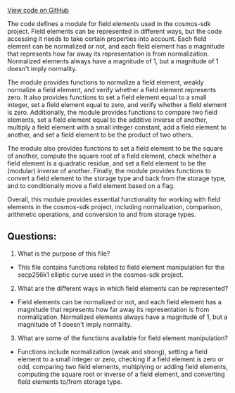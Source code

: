 [View code on GitHub](https://github.com/cosmos/cosmos-sdk/blob/main/crypto/keys/secp256k1/internal/secp256k1/libsecp256k1/src/field.h)

The code defines a module for field elements used in the cosmos-sdk project. Field elements can be represented in different ways, but the code accessing it needs to take certain properties into account. Each field element can be normalized or not, and each field element has a magnitude that represents how far away its representation is from normalization. Normalized elements always have a magnitude of 1, but a magnitude of 1 doesn't imply normality.

The module provides functions to normalize a field element, weakly normalize a field element, and verify whether a field element represents zero. It also provides functions to set a field element equal to a small integer, set a field element equal to zero, and verify whether a field element is zero. Additionally, the module provides functions to compare two field elements, set a field element equal to the additive inverse of another, multiply a field element with a small integer constant, add a field element to another, and set a field element to be the product of two others.

The module also provides functions to set a field element to be the square of another, compute the square root of a field element, check whether a field element is a quadratic residue, and set a field element to be the (modular) inverse of another. Finally, the module provides functions to convert a field element to the storage type and back from the storage type, and to conditionally move a field element based on a flag.

Overall, this module provides essential functionality for working with field elements in the cosmos-sdk project, including normalization, comparison, arithmetic operations, and conversion to and from storage types.
## Questions: 
 1. What is the purpose of this file?
- This file contains functions related to field element manipulation for the secp256k1 elliptic curve used in the cosmos-sdk project.

2. What are the different ways in which field elements can be represented?
- Field elements can be normalized or not, and each field element has a magnitude that represents how far away its representation is from normalization. Normalized elements always have a magnitude of 1, but a magnitude of 1 doesn't imply normality.

3. What are some of the functions available for field element manipulation?
- Functions include normalization (weak and strong), setting a field element to a small integer or zero, checking if a field element is zero or odd, comparing two field elements, multiplying or adding field elements, computing the square root or inverse of a field element, and converting field elements to/from storage type.